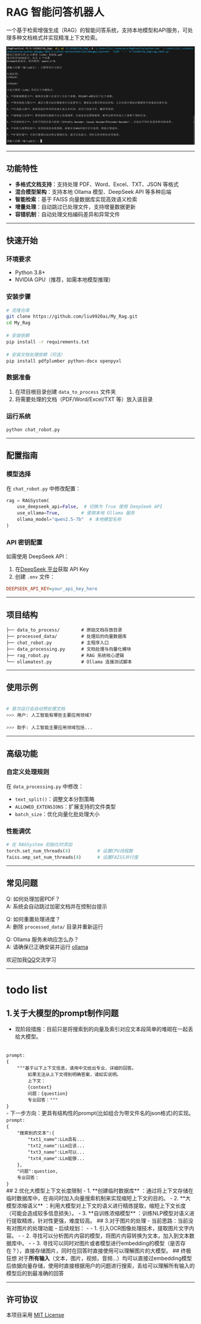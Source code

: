 
# RAG 智能问答机器人

一个基于检索增强生成（RAG）的智能问答系统，支持本地模型和API服务，可处理多种文档格式并实现精准上下文检索。

![示例截图](show_image/robot_show.png)  

---

## 功能特性

- **多格式文档支持**：支持处理 PDF、Word、Excel、TXT、JSON 等格式
- **混合模型架构**：支持本地 Ollama 模型、DeepSeek API 等多种后端
- **智能检索**：基于 FAISS 向量数据库实现高效语义检索
- **增量处理**：自动跳过已处理文件，支持增量数据更新
- **容错机制**：自动处理文档编码差异和异常文件

---

## 快速开始

### 环境要求
- Python 3.8+
- NVIDIA GPU（推荐，如需本地模型推理）

### 安装步骤
```bash
# 克隆仓库
git clone https://github.com/liu9920ai/My_Rag.git
cd My_Rag

# 安装依赖
pip install -r requirements.txt

# 安装文档处理依赖（可选）
pip install pdfplumber python-docx openpyxl
```

### 数据准备
1. 在项目根目录创建 `data_to_process` 文件夹
2. 将需要处理的文档（PDF/Word/Excel/TXT 等）放入该目录

### 运行系统
```bash
python chat_robot.py
```

---

## 配置指南

### 模型选择
在 `chat_robot.py` 中修改配置：
```python
rag = RAGSystem(
    use_deepseek_api=False,  # 切换为 True 使用 DeepSeek API
    use_ollama=True,        # 使用本地 Ollama 服务
    ollama_model="qwen2.5-7b"  # 本地模型名称
)
```

### API 密钥配置
如需使用 DeepSeek API：
1. 在[DeepSeek 平台](https://platform.deepseek.com/)获取 API Key
2. 创建 `.env` 文件：
```ini
DEEPSEEK_API_KEY=your_api_key_here
```

---

## 项目结构
```
├── data_to_process/        # 原始文档存放目录
├── processed_data/         # 处理后的向量数据库
├── chat_robot.py           # 主程序入口
├── data_processing.py      # 文档处理与向量化模块
├── rag_robot.py            # RAG 系统核心逻辑
└── ollamatest.py           # Ollama 连接测试脚本
```

---

## 使用示例
```bash

# 首次运行会自动预处理文档
>>> 用户: 人工智能有哪些主要应用领域?

>>> 助手: 人工智能主要应用领域包括...
```

---

## 高级功能

### 自定义处理规则
在 `data_processing.py` 中修改：
- `text_split()`：调整文本分割策略
- `ALLOWED_EXTENSIONS`：扩展支持的文件类型
- `batch_size`：优化向量化批处理大小

### 性能调优
```python
# 在 RAGSystem 初始化时添加
torch.set_num_threads(4)          # 设置CPU线程数
faiss.omp_set_num_threads(4)      # 设置FAISS并行度
```

---

## 常见问题

Q: 如何处理加密PDF？  
A: 系统会自动跳过加密文档并在控制台提示

Q: 如何重置处理进度？  
A: 删除 `processed_data/` 目录并重新运行

Q: Ollama 服务未响应怎么办？  
A: 请确保已正确安装并运行 [ollama](https://zhuanlan.zhihu.com/p/720546185)

欢迎加我[QQ](https://qm.qq.com/q/fUZH3NVcf6)交流学习

---
# todo list
## 1.关于大模型的prompt制作问题
- 现阶段措施：目前只是将搜索到的向量及索引对应文本段简单的堆砌在一起丢给大模型。
<code>
prompt:
{
    """基于以下上下文信息，请用中文给出专业、详细的回答。
        如果无法从上下文得到明确答案，请如实说明。
        上下文：
        {context}
        问题：{question}
        专业回答："""
}
</code>
- 下一步方向：更具有结构性的prompt(比如组合为带文件名的json格式)的实现。
<code>
prompt:
{
    "搜索到的文本":{
        "txt1_name":LLm具有...
        "txt2_name":LLm应该...
        "txt3_name":LLm可以...
        "txt4_name":LLm能够...
    },
    "问题":question,
    专业回答：
}
</code>
## 2.优化大模型上下文长度限制
- 1. **创建临时数据库** ：通过将上下文存储在临时数据库中，在询问时加入向量搜索机制来实现缩短上下文的目的。
- 2. **大模型浓缩语义** ：利用大模型对上下文的语义进行精炼提取，缩短上下文长度（可能会造成较多信息损失）。
- 3. **自训练浓缩模型** ：训练NLP模型对语义进行提取精炼，针对性更强，难度较高。
## 3.对于图片的处理
- 当前思路：当前没有对图片的处理功能
- 后续规划：
- - 1. 引入OCR图像处理技术，提取图片文字内容。
- - 2. 寻找可以分析图片内容的模型，将图片内容转换为文本，加入到文本数据库中。
- - 3. 寻找可以同时对图片或者模型进行embedding的模型（是否存在？），直接存储图片，同时在回答时直接使用可以理解图片的大模型。
## 终极狂想
对于<b>所有输入</b>（文本，图片，视频，音频...）均可以直接过embedding模型后依据向量存储，使用时直接根据用户的问题进行搜索，丢给可以理解所有输入的模型后的到最准确的回答

---
## 许可协议
本项目采用 [MIT License](LICENSE)
